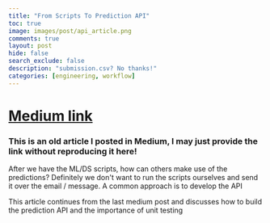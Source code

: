 ```yaml
---
title: "From Scripts To Prediction API"
toc: true
image: images/post/api_article.png
comments: true
layout: post
hide: false
search_exclude: false
description: "submission.csv? No thanks!"
categories: [engineering, workflow]
---
```


# [Medium link](https://towardsdatascience.com/from-scripts-to-prediction-api-2372c95fb7c7)

### This is an old article I posted in Medium, I may just provide the link without reproducing it here!

After we have the ML/DS scripts, how can others make use of the predictions? Definitely we don't want to run the scripts ourselves and send it over the email / message. A common approach is to develop the API

This article continues from the last medium post and discusses how to build the prediction API and the importance of unit testing
